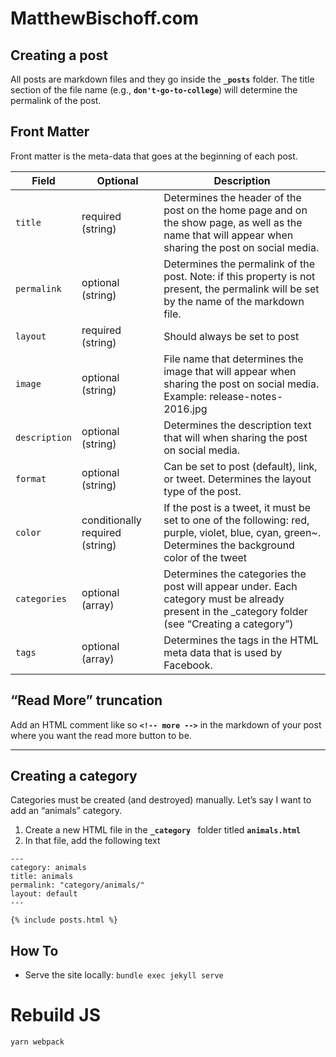 MatthewBischoff.com
=======================

## Creating a post

All posts are markdown files and they go inside the **`_posts`** folder. The title section of the file name (e.g., **`don't-go-to-college`**) will determine the permalink of the post.

## Front Matter

Front matter is the meta-data that goes at the beginning of each post.

| Field | Optional | Description |
| --- | --- | --- |
| `title` | required (string) | Determines the header of the post on the home page and on the show page, as well as the name that will appear when sharing the post on social media. |
| `permalink`| optional (string)| Determines the permalink of the post. Note: if this property is not present, the permalink will be set by the name of the markdown file. |
| `layout` | required (string) | Should always be set to post |
| `image` | optional (string) | File name that determines the image that will appear when sharing the post on social media. Example: release-notes-2016.jpg |
| `description` | optional (string) | Determines the description text that will when sharing the post on social media. |
| `format` | optional (string) | Can be set to post (default), link, or tweet. Determines the layout type of the post. |
| `color` | conditionally required (string) | If the post is a tweet, it must be set to one of the following: red, purple, violet, blue, cyan, green~. Determines the background color of the tweet |
| `categories` | optional (array) | Determines the categories the post will appear under. Each category must be already present in the _category folder (see “Creating a category”) |
| `tags` | optional (array) | Determines the tags in the HTML meta data that is used by Facebook. |


## “Read More” truncation

Add an HTML comment like so **`<!-- more -->`** in the markdown of your post where you want the read more button to be.

---

## Creating a category

Categories must be created (and destroyed) manually. Let’s say I want to add an “animals” category.

1. Create a new HTML file in the **`_category `** folder titled **`animals.html`**
2. In that file, add the following text


```
---
category: animals
title: animals
permalink: "category/animals/"
layout: default
---

{% include posts.html %}
```

## How To

* Serve the site locally: `bundle exec jekyll serve`

# Rebuild JS

`yarn webpack`
